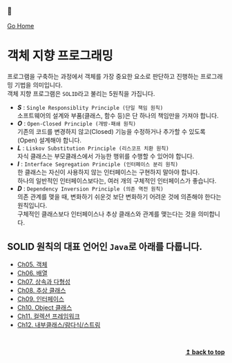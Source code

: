 ### :open_book:

[Go Home](https://github.com/devJRL/CodeLab-JAVA-Basic#codelab-java-basic)

# 객체 지향 프로그래밍

프로그램을 구축하는 과정에서 객체를 가장 중요한 요소로 판단하고 진행하는 프로그래밍 기법을 의미입니다.  
객체 지향 프로그램은 `SOLID`라고 불리는 5원칙을 가집니다.

- **_S_** : `Single Responsiblity Principle (단일 책임 원칙)`  
  소프트웨어의 설계와 부품(클래스, 함수 등)은 단 하나의 책임만을 가져야 합니다.
- **_O_** : `Open-Closed Principle (개방-패쇄 원칙)`  
  기존의 코드를 변경하지 않고(Closed) 기능을 수정하거나 추가할 수 있도록(Open) 설계해야 합니다.
- **_L_** : `Liskov Substitution Principle (리스코프 치환 원칙)`  
  자식 클래스는 부모클래스에서 가능한 행위를 수행할 수 있어야 합니다.
- **_I_** : `Interface Segregation Principle (인터페이스 분리 원칙)`  
  한 클래스는 자신이 사용하지 않는 인터페이스는 구현하지 말아야 합니다.  
  하나의 일반적인 인터페이스보다는, 여러 개의 구체적인 인터페이스가 좋습니다.
- **_D_** : `Dependency Inversion Principle (의존 역전 원칙)`  
 의존 관계를 맺을 때, 변화하기 쉬운것 보단 변화하기 어려운 것에 의존해야 한다는 원칙입니다.  
 구체적인 클래스보다 인터페이스나 추상 클래스와 관계를 맺는다는 것을 의미합니다.

## SOLID 원칙의 대표 언어인 `Java`로 아래를 다룹니다.  

- [Ch05. 객체](./ch05/object#ch05객체)  
- [Ch06. 배열](./ch06/array#ch06배열)  
- [Ch07. 상속과 다형성](./ch07/inheritance#ch07상속과-다형성)  
- [Ch08. 추상 클래스](./ch08/abstractClass#ch08추상-클래스)  
- [Ch09. 인터페이스](./ch09/interface_#ch09인터페이스)  
- [Ch10. Object 클래스](./ch10/objectClass#ch10object-class)  
- [Ch11. 컬렉션 프레임워크](./ch11/collectionFramework#ch11컬렉션-프레임워크-collection-framework)  
- [Ch12. 내부클래스/람다식/스트림](./ch12#ch12내부-클래스-람다식-스트림)  

<br/><div align="right"><b><a href="#open_book">↥ back to top</a></b></div><br/>

